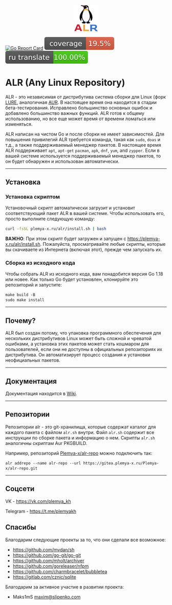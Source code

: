 <p align="center">
    <img src="assets/logo.png" width="15%">
</p>
<b></b>

[![Go Report Card](https://goreportcard.com/badge/gitea.plemya-x.ru/Plemya-x/ALR)](https://goreportcard.com/report/gitea.plemya-x.ru/Plemya-x/ALR) ![Test coverage](./assets/coverage-badge.svg) ![ru translate](./assets/i18n-ru-badge.svg)

# ALR (Any Linux Repository)

ALR - это независимая от дистрибутива система сборки для Linux (форк [LURE](https://github.com/lure-sh/lure), аналогичная [AUR](https://wiki.archlinux.org/title/Arch_User_Repository). В настоящее время она находится в стадии бета-тестирования. Исправлено большинство основных ошибок и добавлено большинство важных функций. ALR готов к общему использованию, но все еще может время от времени ломаться или изменяться.

ALR написан на чистом Go и после сборки не имеет зависимостей. Для повышения привилегий ALR требуется команда, такая как `sudo`, `doas` и т.д., а также поддерживаемый менеджер пакетов. В настоящее время ALR поддерживает `apt`, `apt-get` `pacman`, `apk`, `dnf`, `yum`, and `zypper`. Если в вашей системе используется поддерживаемый менеджер пакетов, то он будет обнаружен и использован автоматически.

---

## Установка

### Установка скриптом

Установочный скрипт автоматически загрузит и установит соответствующий пакет ALR в вашей системе. Чтобы использовать его, просто выполните следующую команду:

```bash
curl -fsSL plemya-x.ru/alr/install.sh | bash
```

**ВАЖНО**: При этом скрипт будет загружен и запущен с <https://plemya-x.ru/alr/install.sh>. Пожалуйста, просматривайте любые скрипты, которые вы скачиваете из Интернета (включая этот), прежде чем запускать их.

### Сборка из исходного кода

Чтобы собрать ALR из исходного кода, вам понадобится версия Go 1.18 или новее. Как только Go будет установлен, клонируйте это репозиторий и запустите:

```shell
make build -B
sudo make install
```

---

## Почему?

ALR был создан потому, что упаковка программного обеспечения для нескольких дистрибутивов Linux может быть сложной и чреватой ошибками, а установка этих пакетов может стать кошмаром для пользователей, если они не доступны в официальных репозиториях их дистрибутива. Он автоматизирует процесс создания и установки неофициальных пакетов.

---

## Документация

Документация находится в [Wiki](https://disc.plemya-x.ru/c/alr/wiki-alr).

---

## Репозитории

Репозитории alr - это git-хранилища, которые содержат каталог для каждого пакета с файлом `alr.sh` внутри. Файл `alr.sh` содержит все инструкции по сборке пакета и информацию о нем. Скрипты `alr.sh` аналогичны скриптам Aur PKGBUILD. 

Например, репозиторий [Plemya-x/alr-repo](https://gitea.plemya-x.ru/Plemya-x/alr-repo.git) можно подключить так:
```
alr addrepo --name alr-repo --url https://gitea.plemya-x.ru/Plemya-x/alr-repo.git
```

---
## Соцсети
VK - https://vk.com/plemya_kh

Telegram - https://t.me/plemyakh

## Спасибы

Благодарим следующие проекты за то, что они сделали все возможное:

- <https://github.com/mvdan/sh>
- <https://github.com/go-git/go-git>
- <https://github.com/mholt/archiver>
- <https://github.com/goreleaser/nfpm>
- <https://github.com/charmbracelet/bubbletea>
- <https://gitlab.com/cznic/sqlite>

Благодарим за активное участие в развитии проекта:
- Maks1mS <maxim@slipenko.com>